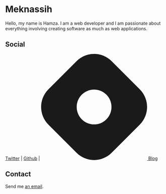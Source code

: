 # Meknassih

Hello, my name is Hamza. I am a web developer and I am passionate about everything involving creating software as much as web applications.

## Social
[<i class="bi-twitter"></i> Twitter](https://twitter.com/MeknassiPro) | [<i class="bi-github"></i> Github](https://github.com/Meknassih) | [<i>
    <svg class="hashnode-icon" width="337" height="337" viewBox="0 0 337 337" fill="none">
    <path fill-rule="evenodd" clip-rule="evenodd" d="M23.155 112.598c-30.873 30.874-30.873 80.93 0 111.804l89.443 89.443c30.874 30.873 80.93 30.873 111.804 0l89.443-89.443c30.873-30.874 30.873-80.93 0-111.804l-89.443-89.443c-30.874-30.873-80.93-30.873-111.804 0l-89.443 89.443zm184.476 95.033c21.612-21.611 21.612-56.651 0-78.262-21.611-21.612-56.651-21.612-78.262 0-21.612 21.611-21.612 56.651 0 78.262 21.611 21.612 56.651 21.612 78.262 0z" fill="currentColor"/>
    </svg>
</i> Blog](https://blog.meknassih.com)

## Contact
Send me <a href="mailto:elmeknassi.h@gmail.com?subject=Request from meknassih.com">an email</a>.


